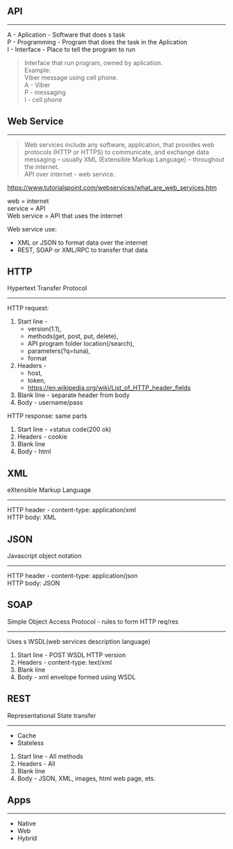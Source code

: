 ## API
---
A - Aplication - Software that does s task<br/>
P - Programming - Program that does the task in the Aplication<br/>
I - Interface - Place to tell the program to run<br/>

> Interface that run program, owned by aplication. <br/>
Example:<br/>
Viber message using cell phone.<br/>
A - Viber<br/>
P - messaging<br/>
I - cell phone<br/>

## Web Service
---
> Web services include any software, application, that provides web protocols (HTTP or HTTPS) to communicate, and exchange data messaging – usually XML (Extensible Markup Language) – throughout the internet.<br/>
API over internet - web service.

https://www.tutorialspoint.com/webservices/what_are_web_services.htm<br/>

web = internet<br/>
service = API<br/>
Web service = API that uses the internet<br/>

Web service use:<br/>
 - XML or JSON to format data over the internet
 - REST, SOAP or XML/RPC to transfer that data

## HTTP
Hypertext Transfer Protocol

---
HTTP request:
1. Start line - 
    - version(1.1), 
    - methods(get, post, put, delete), 
    - API program folder location(/search), 
    - parameters(?q=tuna),
    - format
2. Headers - 
    - host, 
    - token,
    - https://en.wikipedia.org/wiki/List_of_HTTP_header_fields 
3. Blank line - separate header from body
4. Body - username/pass
 
HTTP response: same parts
1. Start line - +status code(200 ok)
2. Headers - cookie
3. Blank line
4. Body - html

## XML
eXtensible Markup Language

---
HTTP header - content-type: application/xml<br/>
HTTP body: XML<br/>

## JSON
Javascript object notation

---
HTTP header - content-type: application/json<br/>
HTTP body: JSON<br/>

## SOAP
Simple Object Access Protocol - rules to form HTTP req/res<br/>

---
Uses s WSDL(web services description language)<br/>

1. Start line - POST WSDL HTTP version
2. Headers - content-type: text/xml
3. Blank line
4. Body - xml envelope formed using WSDL

## REST
Representational State transfer

---
- Cache
- Stateless

1. Start line - All methods
2. Headers - All
3. Blank line
4. Body - JSON, XML, images, html web page, ets.

## Apps
---
- Native
- Web
- Hybrid
